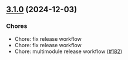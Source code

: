 
<a name="3.1.0"></a>
## [3.1.0](https://github.com/lamassuiot/lamassuiot/compare/v3.1.0...3.1.0) (2024-12-03)

### Chores

* Chore: fix release workflow
* Chore: fix release workflow
* Chore: multimodule release workflow ([#182](https://github.com/lamassuiot/lamassuiot/issues/182))


